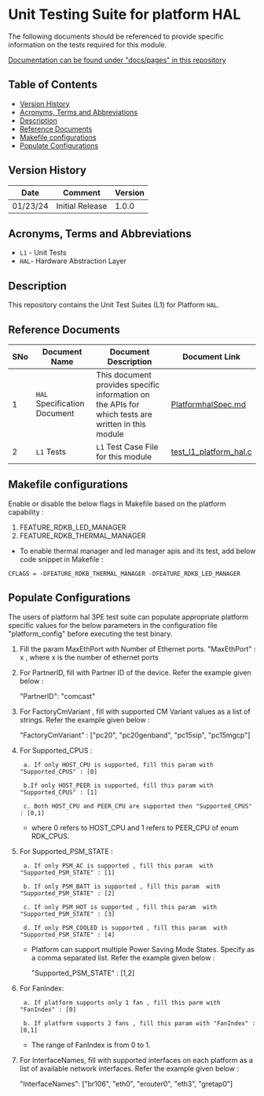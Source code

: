 # Unit Testing Suite for platform HAL

The following documents should be referenced to provide specific information on the tests required for this module.

[Documentation can be found under "docs/pages" in this repository](docs/pages)

## Table of Contents

- [Version History](#version-history)
- [Acronyms, Terms and Abbreviations](#acronyms-terms-and-abbreviations)
- [Description](#description)
- [Reference Documents](#reference-documents)
- [Makefile configurations](#makefile-configurations)
- [Populate Configurations](#populate-configurations)

## Version History

| Date | Comment | Version |
| --- | --- | --- |
| 01/23/24 | Initial Release | 1.0.0 |

## Acronyms, Terms and Abbreviations

- `L1` - Unit Tests
- `HAL`- Hardware Abstraction Layer

## Description

This repository contains the Unit Test Suites (L1) for Platform `HAL`.

## Reference Documents

|SNo|Document Name|Document Description|Document Link|
|---|-------------|--------------------|-------------|
|1|`HAL` Specification Document|This document provides specific information on the APIs for which tests are written in this module|[PlatformhalSpec.md](https://github.com/rdkcentral/rdkb-halif-platform/blob/main/docs/pages/PlatformhalSpec.md "PlatformhalSpec.md")|
|2|`L1` Tests |`L1` Test Case File for this module |[test_l1_platform_hal.c](https://github.com/rdkcentral/rdkb-halif-test-platform/blob/feature/TDK-7036/src/test_l1_platform_hal.c "test_l1_platform_hal.c")|

## Makefile configurations

Enable or disable the below flags in Makefile based on the platform capability :
1. FEATURE_RDKB_LED_MANAGER
2. FEATURE_RDKB_THERMAL_MANAGER

- To enable thermal manager and led manager apis and its test, add below code snippet in Makefile :
```
CFLAGS = -DFEATURE_RDKB_THERMAL_MANAGER -DFEATURE_RDKB_LED_MANAGER
```

## Populate Configurations

The users of platform hal 3PE test suite can populate appropriate platform specific values for the below parameters in the configuration file "platform_config" before executing the test binary.

1. Fill the param MaxEthPort with Number of Ethernet ports. "MaxEthPort" : x , where x is the number of ethernet ports

2. For PartnerID, fill with Partner ID of the device. Refer the example given below :

    "PartnerID": "comcast"

3. For FactoryCmVariant , fill with supported CM Variant values as a list of strings. Refer the example given below :

    "FactoryCmVariant" : ["pc20", "pc20genband", "pc15sip", "pc15mgcp"]

4. For Supported_CPUS :

        a. If only HOST_CPU is supported, fill this param with "Supported_CPUS" : [0]

        b.If only HOST_PEER is supported, fill this param with "Supported_CPUS" : [1]

        c. Both HOST_CPU and PEER_CPU are supported then "Supported_CPUS" : [0,1]

    * where 0 refers to HOST_CPU and 1 refers to PEER_CPU of enum RDK_CPUS.

5. For Supported_PSM_STATE :

        a. If only PSM_AC is supported , fill this param  with "Supported_PSM_STATE" : [1]

        b. If only PSM_BATT is supported , fill this param  with "Supported_PSM_STATE" : [2]

        c. If only PSM_HOT is supported , fill this param  with "Supported_PSM_STATE" : [3]

        d. If only PSM_COOLED is supported , fill this param  with "Supported_PSM_STATE" : [4]

    * Platform can support multiple Power Saving Mode States. Specify as a comma separated list. Refer the example given below :

        "Supported_PSM_STATE" : [1,2]

6. For FanIndex:

        a. If platform supports only 1 fan , fill this parm with "FanIndex" : [0]

        b. If platform supports 2 fans , fill this param with "FanIndex" : [0,1]

    *  The range of FanIndex is from 0 to 1.

7. For InterfaceNames, fill with supported interfaces on each platform as a list of available network interfaces. Refer the example given below :

    "InterfaceNames": ["br106", "eth0", "erouter0", "eth3", "gretap0"]